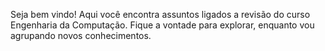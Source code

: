 Seja bem vindo! 
Aqui você encontra assuntos ligados a revisão do curso Engenharia da Computação.
Fique a vontade para explorar, enquanto vou agrupando novos conhecimentos.
